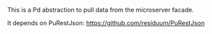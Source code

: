 This is a Pd abstraction to pull data from the microserver facade.

It depends on PuRestJson:
https://github.com/residuum/PuRestJson
